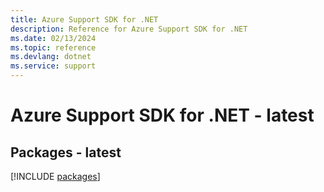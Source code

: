 ```yaml
---
title: Azure Support SDK for .NET
description: Reference for Azure Support SDK for .NET
ms.date: 02/13/2024
ms.topic: reference
ms.devlang: dotnet
ms.service: support
---
```

# Azure Support SDK for .NET - latest
## Packages - latest
[!INCLUDE [packages](support-index.md)]